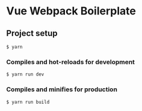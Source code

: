 # Vue Webpack Boilerplate

## Project setup
```
$ yarn
```

### Compiles and hot-reloads for development
```
$ yarn run dev
```

### Compiles and minifies for production
```
$ yarn run build
```
